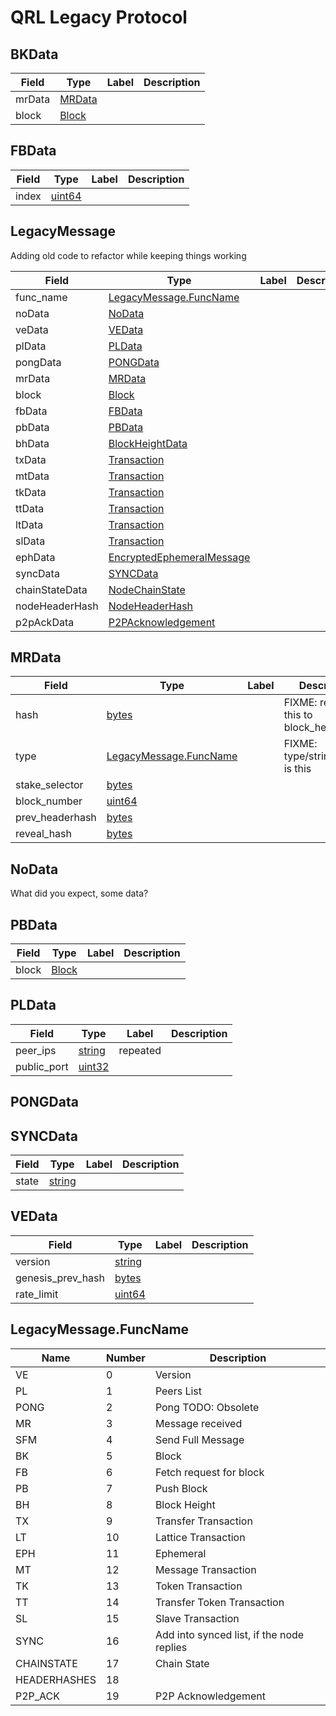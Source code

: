 # QRL Legacy Protocol


## BKData

| Field | Type | Label | Description |
| ----- | ---- | ----- | ----------- |
| mrData | [MRData](#mrdata) |  |  |
| block | [Block](#block) |  |  |

## FBData

| Field | Type | Label | Description |
| ----- | ---- | ----- | ----------- |
| index | [uint64](#uint64) |  |  |

## LegacyMessage

Adding old code to refactor while keeping things working

| Field | Type | Label | Description |
| ----- | ---- | ----- | ----------- |
| func_name | [LegacyMessage.FuncName](#legacymessage.funcname) |  |  |
| noData | [NoData](#nodata) |  |  |
| veData | [VEData](#vedata) |  |  |
| plData | [PLData](#pldata) |  |  |
| pongData | [PONGData](#pongdata) |  |  |
| mrData | [MRData](#mrdata) |  |  |
| block | [Block](#block) |  |  |
| fbData | [FBData](#fbdata) |  |  |
| pbData | [PBData](#pbdata) |  |  |
| bhData | [BlockHeightData](#blockheightdata) |  |  |
| txData | [Transaction](#transaction) |  |  |
| mtData | [Transaction](#transaction) |  |  |
| tkData | [Transaction](#transaction) |  |  |
| ttData | [Transaction](#transaction) |  |  |
| ltData | [Transaction](#transaction) |  |  |
| slData | [Transaction](#transaction) |  |  |
| ephData | [EncryptedEphemeralMessage](#encryptedephemeralmessage) |  |  |
| syncData | [SYNCData](#syncdata) |  |  |
| chainStateData | [NodeChainState](#nodechainstate) |  |  |
| nodeHeaderHash | [NodeHeaderHash](#nodeheaderhash) |  |  |
| p2pAckData | [P2PAcknowledgement](#p2packnowledgement) |  |  |


## MRData

| Field | Type | Label | Description |
| ----- | ---- | ----- | ----------- |
| hash | [bytes](#bytes) |  | FIXME: rename this to block_headerhash |
| type | [LegacyMessage.FuncName](#legacymessage.funcname) |  | FIXME: type/string what is this |
| stake_selector | [bytes](#bytes) |  |  |
| block_number | [uint64](#uint64) |  |  |
| prev_headerhash | [bytes](#bytes) |  |  |
| reveal_hash | [bytes](#bytes) |  |  |


## NoData

<aside class="success">What did you expect, some data?</aside>

## PBData

| Field | Type | Label | Description |
| ----- | ---- | ----- | ----------- |
| block | [Block](#block) |  |  |

## PLData

| Field | Type | Label | Description |
| ----- | ---- | ----- | ----------- |
| peer_ips | [string](#string) | repeated |  |
| public_port | [uint32](#uint32) |  |  |


## PONGData

## SYNCData

| Field | Type | Label | Description |
| ----- | ---- | ----- | ----------- |
| state | [string](#string) |  |  |

## VEData

| Field | Type | Label | Description |
| ----- | ---- | ----- | ----------- |
| version | [string](#string) |  |  |
| genesis_prev_hash | [bytes](#bytes) |  |  |
| rate_limit | [uint64](#uint64) |  |  |

## LegacyMessage.FuncName

| Name | Number | Description |
| ---- | ------ | ----------- |
| VE | 0 | Version |
| PL | 1 | Peers List |
| PONG | 2 | Pong TODO: Obsolete |
| MR | 3 | Message received |
| SFM | 4 | Send Full Message |
| BK | 5 | Block |
| FB | 6 | Fetch request for block |
| PB | 7 | Push Block |
| BH | 8 | Block Height |
| TX | 9 | Transfer Transaction |
| LT | 10 | Lattice Transaction |
| EPH | 11 | Ephemeral |
| MT | 12 | Message Transaction |
| TK | 13 | Token Transaction |
| TT | 14 | Transfer Token Transaction |
| SL | 15 | Slave Transaction |
| SYNC | 16 | Add into synced list, if the node replies |
| CHAINSTATE | 17 | Chain State |
| HEADERHASHES | 18 |  |
| P2P_ACK | 19 | P2P Acknowledgement |

